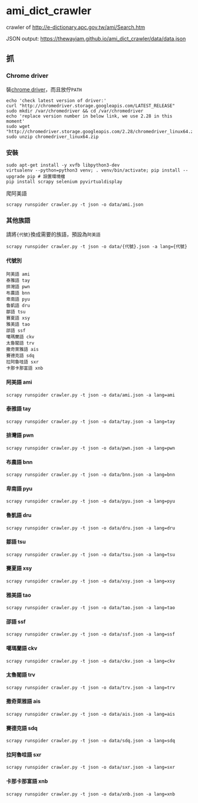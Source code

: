 # ami_dict_crawler
crawler of http://e-dictionary.apc.gov.tw/ami/Search.htm

JSON output: https://thewayiam.github.io/ami_dict_crawler/data/data.json

## 抓
### Chrome driver
裝[chrome driver](https://sites.google.com/a/chromium.org/chromedriver/downloads)，而且放佇`PATH`
```
echo 'check latest version of driver:'
curl "http://chromedriver.storage.googleapis.com/LATEST_RELEASE"
sudo mkdir /var/chromedriver && cd /var/chromedriver
echo 'replace version number in below link, we use 2.28 in this moment'
sudo wget "http://chromedriver.storage.googleapis.com/2.28/chromedriver_linux64.zip"
sudo unzip chromedriver_linux64.zip
```
### 安裝
```
sudo apt-get install -y xvfb libpython3-dev
virtualenv --python=python3 venv; . venv/bin/activate; pip install --upgrade pip # 設置環境檔
pip install scrapy selenium pyvirtualdisplay
```
爬阿美語
```
scrapy runspider crawler.py -t json -o data/ami.json 
```

### 其他族語
請將`{代號}`換成需要的族語，預設為`阿美語`
```
scrapy runspider crawler.py -t json -o data/{代號}.json -a lang={代號}
```
#### 代號別
```
阿美語 ami
泰雅語 tay
排灣語 pwn
布農語 bnn
卑南語 pyu
魯凱語 dru
鄒語 tsu
賽夏語 xsy
雅美語 tao
邵語 ssf
噶瑪蘭語 ckv
太魯閣語 trv
撒奇萊雅語 ais
賽德克語 sdq
拉阿魯哇語 sxr
卡那卡那富語 xnb
```
#### 阿美語 ami
```
scrapy runspider crawler.py -t json -o data/ami.json -a lang=ami
```
#### 泰雅語 tay
```
scrapy runspider crawler.py -t json -o data/tay.json -a lang=tay
```
#### 排灣語 pwn
```
scrapy runspider crawler.py -t json -o data/pwn.json -a lang=pwn
```
#### 布農語 bnn
```
scrapy runspider crawler.py -t json -o data/bnn.json -a lang=bnn
```
#### 卑南語 pyu
```
scrapy runspider crawler.py -t json -o data/pyu.json -a lang=pyu
```
#### 魯凱語 dru
```
scrapy runspider crawler.py -t json -o data/dru.json -a lang=dru
```
#### 鄒語 tsu
```
scrapy runspider crawler.py -t json -o data/tsu.json -a lang=tsu
```
#### 賽夏語 xsy
```
scrapy runspider crawler.py -t json -o data/xsy.json -a lang=xsy
```
#### 雅美語 tao
```
scrapy runspider crawler.py -t json -o data/tao.json -a lang=tao
```
#### 邵語 ssf
```
scrapy runspider crawler.py -t json -o data/ssf.json -a lang=ssf
```
#### 噶瑪蘭語 ckv
```
scrapy runspider crawler.py -t json -o data/ckv.json -a lang=ckv
```
#### 太魯閣語 trv
```
scrapy runspider crawler.py -t json -o data/trv.json -a lang=trv
```
#### 撒奇萊雅語 ais
```
scrapy runspider crawler.py -t json -o data/ais.json -a lang=ais
```
#### 賽德克語 sdq
```
scrapy runspider crawler.py -t json -o data/sdq.json -a lang=sdq
```
#### 拉阿魯哇語 sxr
```
scrapy runspider crawler.py -t json -o data/sxr.json -a lang=sxr
```
#### 卡那卡那富語 xnb
```
scrapy runspider crawler.py -t json -o data/xnb.json -a lang=xnb
```
